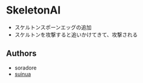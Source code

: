 # SkeletonAI
- スケルトンスポーンエッグの追加
- スケルトンを攻撃すると追いかけてきて、攻撃される

## Authors
- soradore  
- [suinua](https://twitter.com/suinua?s=20&t=vCO-1wJ4GdInxlwYfEoLvA)
